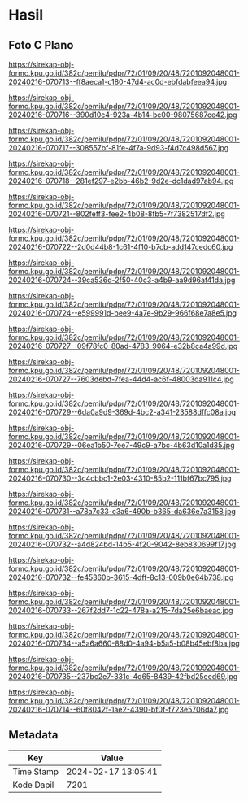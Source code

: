 # Hasil

## Foto C Plano

https://sirekap-obj-formc.kpu.go.id/382c/pemilu/pdpr/72/01/09/20/48/7201092048001-20240216-070713--ff8aeca1-c180-47d4-ac0d-ebfdabfeea94.jpg

https://sirekap-obj-formc.kpu.go.id/382c/pemilu/pdpr/72/01/09/20/48/7201092048001-20240216-070716--390d10c4-923a-4b14-bc00-98075687ce42.jpg

https://sirekap-obj-formc.kpu.go.id/382c/pemilu/pdpr/72/01/09/20/48/7201092048001-20240216-070717--308557bf-81fe-4f7a-9d93-f4d7c498d567.jpg

https://sirekap-obj-formc.kpu.go.id/382c/pemilu/pdpr/72/01/09/20/48/7201092048001-20240216-070718--281ef297-e2bb-46b2-9d2e-dc1dad97ab94.jpg

https://sirekap-obj-formc.kpu.go.id/382c/pemilu/pdpr/72/01/09/20/48/7201092048001-20240216-070721--802feff3-fee2-4b08-8fb5-7f7382517df2.jpg

https://sirekap-obj-formc.kpu.go.id/382c/pemilu/pdpr/72/01/09/20/48/7201092048001-20240216-070722--2d0d44b8-1c61-4f10-b7cb-add147cedc60.jpg

https://sirekap-obj-formc.kpu.go.id/382c/pemilu/pdpr/72/01/09/20/48/7201092048001-20240216-070724--39ca536d-2f50-40c3-a4b9-aa9d96af41da.jpg

https://sirekap-obj-formc.kpu.go.id/382c/pemilu/pdpr/72/01/09/20/48/7201092048001-20240216-070724--e599991d-bee9-4a7e-9b29-966f68e7a8e5.jpg

https://sirekap-obj-formc.kpu.go.id/382c/pemilu/pdpr/72/01/09/20/48/7201092048001-20240216-070727--09f78fc0-80ad-4783-9064-e32b8ca4a99d.jpg

https://sirekap-obj-formc.kpu.go.id/382c/pemilu/pdpr/72/01/09/20/48/7201092048001-20240216-070727--7603debd-7fea-44d4-ac6f-48003da911c4.jpg

https://sirekap-obj-formc.kpu.go.id/382c/pemilu/pdpr/72/01/09/20/48/7201092048001-20240216-070729--6da0a9d9-369d-4bc2-a341-23588dffc08a.jpg

https://sirekap-obj-formc.kpu.go.id/382c/pemilu/pdpr/72/01/09/20/48/7201092048001-20240216-070729--06ea1b50-7ee7-49c9-a7bc-4b63d10a1d35.jpg

https://sirekap-obj-formc.kpu.go.id/382c/pemilu/pdpr/72/01/09/20/48/7201092048001-20240216-070730--3c4cbbc1-2e03-4310-85b2-111bf67bc795.jpg

https://sirekap-obj-formc.kpu.go.id/382c/pemilu/pdpr/72/01/09/20/48/7201092048001-20240216-070731--a78a7c33-c3a6-490b-b365-da636e7a3158.jpg

https://sirekap-obj-formc.kpu.go.id/382c/pemilu/pdpr/72/01/09/20/48/7201092048001-20240216-070732--a4d824bd-14b5-4f20-9042-8eb830699f17.jpg

https://sirekap-obj-formc.kpu.go.id/382c/pemilu/pdpr/72/01/09/20/48/7201092048001-20240216-070732--fe45360b-3615-4dff-8c13-009b0e64b738.jpg

https://sirekap-obj-formc.kpu.go.id/382c/pemilu/pdpr/72/01/09/20/48/7201092048001-20240216-070733--267f2dd7-1c22-478a-a215-7da25e6baeac.jpg

https://sirekap-obj-formc.kpu.go.id/382c/pemilu/pdpr/72/01/09/20/48/7201092048001-20240216-070734--a5a6a660-88d0-4a94-b5a5-b08b45ebf8ba.jpg

https://sirekap-obj-formc.kpu.go.id/382c/pemilu/pdpr/72/01/09/20/48/7201092048001-20240216-070735--237bc2e7-331c-4d65-8439-42fbd25eed69.jpg

https://sirekap-obj-formc.kpu.go.id/382c/pemilu/pdpr/72/01/09/20/48/7201092048001-20240216-070714--60f8042f-1ae2-4390-bf0f-f723e5706da7.jpg


## Metadata

| Key        | Value               |
| ---------- | ------------------- |
| Time Stamp | 2024-02-17 13:05:41 |
| Kode Dapil | 7201                |



